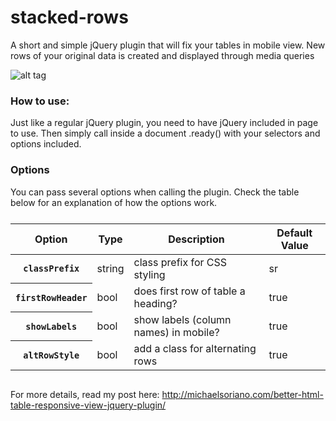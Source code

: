 # stacked-rows
A short and simple jQuery plugin that will fix your tables in mobile view. New rows of your original data is created and displayed through media queries

![alt tag](http://michaelsoriano.com/wp-content/uploads/2015/07/stacked-rows1.jpg)

<h3>How to use:</h3>

Just like a regular jQuery plugin, you need to have jQuery included in page to use. Then simply call inside a document .ready() with your selectors and options included. 

<h3>Options</h3>

You can pass several options when calling the plugin. Check the table below for an explanation of how the options work. 

<table class="table table-bordered table-striped responsive-utilities" style="margin-top:25px; margin-bottom:30px;">
<thead>
<tr>
<th>Option</th>
<th>Type</th>
<th>Description</th>
<th class="hidden-xs">Default Value</th>
</tr>
</thead>
<tbody>
<tr>
<th><code>classPrefix</code></th>
<td class="is-visible">string</td>
<td>class prefix for CSS styling</td>
<td class="is-hidden hidden-xs">sr</td>
</tr>
<tr>
<th><code>firstRowHeader</code></th>
<td class="is-hidden">bool</td>
<td>does first row of table a heading?</td>
<td class="is-visible hidden-xs">true</td>
</tr>
<tr>
<th><code>showLabels</code></th>
<td class="is-hidden">bool</td>
<td>show labels (column names) in mobile?</td>
<td class="is-hidden hidden-xs">true</td>
</tr> 
<th><code>altRowStyle</code></th>
<td class="is-hidden">bool</td>
<td>add a class for alternating rows</td>
<td class="is-hidden hidden-xs">true</td>
</tr> 
</tbody>
</table>

For more details, read my post here: http://michaelsoriano.com/better-html-table-responsive-view-jquery-plugin/
